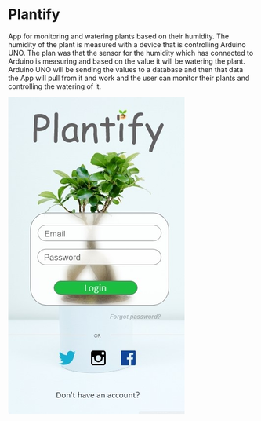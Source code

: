# Plantify
App for monitoring and watering plants based on their humidity.
The humidity of the plant is measured with a device that is controlling Arduino UNO. The plan was that the sensor for the humidity which has connected to Arduino is measuring and based on the value it will be watering the plant. Arduino UNO will be sending the values to a database and then that data the App will pull from it and work and the user can monitor their plants and controlling the watering of it.



![alt text](https://github.com/Marko2407/Plantify/blob/master/Login&Registration.jpg?raw=true)
